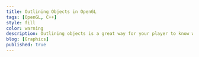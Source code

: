 ```yaml
---
title: Outlining Objects in OpenGL
tags: [OpenGL, C++]
style: fill
color: warning
description: Outlining objects is a great way for your player to know what they have selected
blog: [Graphics]
published: true
---
```

